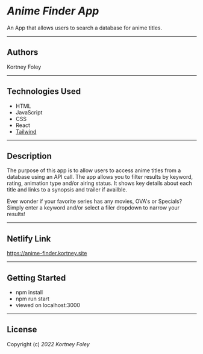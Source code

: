 # _Anime Finder App_

An App that allows users to search a database for anime titles.

---

## Authors

Kortney Foley

---

## Technologies Used

-   HTML
-   JavaScript
-   CSS
-   React
-   [Tailwind](https://tailwindcss.com/)

---

## Description

The purpose of this app is to allow users to access anime titles from a database using an API call. The app allows you to filter results by keyword, rating, animation type and/or airing status. It shows key details about each title and links to a synopsis and trailer if availble.

Ever wonder if your favorite series has any movies, OVA's or Specials? Simply enter a keyword and/or select a filer dropdown to narrow your results!

---

## Netlify Link

https://anime-finder.kortney.site

---

## Getting Started

-   npm install
-   npm run start
-   viewed on localhost:3000

---

## License

Copyright (c) _2022_ _Kortney Foley_
